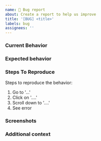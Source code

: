 ```yaml
---
name: 🐞 Bug report
about: Create a report to help us improve
title: '[BUG] <title>'
labels: bug
assignees: ''
---
```


### Current Behavior
<!-- A clear and concise description of what the bug is. -->

### Expected behavior 
<!-- A clear and concise description of what you expected to happen. -->

### Steps To Reproduce
Steps to reproduce the behavior:
1. Go to '...'
2. Click on '....'
3. Scroll down to '....'
4. See error

### Screenshots
<!-- If applicable, add screenshots to help explain your problem. -->

### Additional context
<!-- Add any other context about the problem here. -->